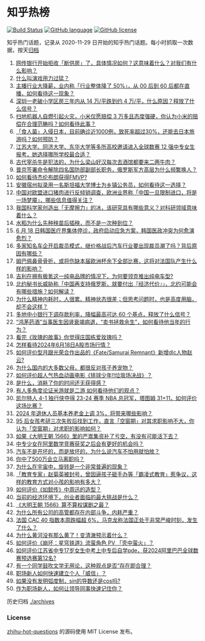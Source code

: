 # 知乎热榜
[![Build Status](https://github.com/ToWeLong/zhihu-hot-questions/workflows/CI/badge.svg)](https://github.com/ToWeLong/zhihu-hot-questions/actions)
[![GitHub language](https://img.shields.io/badge/language-golang-orange.svg)](https://golang.org/)
[![GitHub license](https://img.shields.io/github/license/ToWeLong/zhihu-hot-questions)](https://github.com/ToWeLong/zhihu-hot-questions/blob/main/LICENSE)

知乎热门话题，记录从 2020-11-29 日开始的知乎热门话题。每小时抓取一次数据，按天[归档](./archives)

<!-- BEGIN -->

1. [网传银行开始拒收「断供房」了，具体情况如何？这意味着什么？对我们有什么影响？](https://www.zhihu.com/question/659129048)
1. [什么叫演戏用力过猛？](https://www.zhihu.com/question/57953126)
1. [主播行业大降薪，业内称「行业整体降了 50%」，从 00 后到 60 后都在直播，如何看待这一现象？](https://www.zhihu.com/question/659183821)
1. [深圳一老破小学区房三年内从 14 万/平跌到约 4 万/平，什么原因？释放了什么信号？](https://www.zhihu.com/question/659212632)
1. [扫地机器人自燃引起火灾，小米仅愿赔偿 3 万多且态度强硬，你认为小米的赔偿在合理范畴吗？如何看待此事？](https://www.zhihu.com/question/659134361)
1. [「食人菌」入侵日本，目前确诊近1000例，致死率超过30%，还能去日本旅游吗？如何预防？](https://www.zhihu.com/question/658630483)
1. [江苏大学、同济大学、东华大学等多所高校邀请进入全球数赛 12 强中专女生报考，她选择哪所学校最合适？](https://www.zhihu.com/question/658929591)
1. [古代宰杀牛是犯法的，为什么梁山好汉每次去酒馆都要来二两牛肉？](https://www.zhihu.com/question/656350737)
1. [普京签署命令解除四名国防部副部长职务，俄罗斯军方高层为什么频繁换人？](https://www.zhihu.com/question/659216159)
1. [如何看待杰伦布朗获得FMVP?](https://www.zhihu.com/question/659223164)
1. [安徽宿州拟录用一名斯坦福大学博士为乡镇公务员，如何看待这一选择？](https://www.zhihu.com/question/659188724)
1. [中国对欧盟进口猪肉进行反倾销调查，欧洲业界称「中国一旦限制进口，将是一场梦魇」，哪些信息值得关注？](https://www.zhihu.com/question/659155874)
1. [我国科学家创造出「无摩擦力」的冰，该研究具有哪些意义？对科研领域意味着什么？](https://www.zhihu.com/question/659128469)
1. [水稻为什么先种秧苗后插秧，而不是一次种到位？](https://www.zhihu.com/question/659052289)
1. [6 月 18 日韩国医疗界集体停诊，政府启动应急方案，韩国医政冲突为何愈演愈烈？](https://www.zhihu.com/question/659213518)
1. [多家知名车企开启裁员模式，继价格战后汽车行业要出现裁员潮了吗？背后原因有哪些？](https://www.zhihu.com/question/659160483)
1. [姆巴佩鼻骨骨折，或将伤缺本届欧洲杯余下全部比赛，这将对法国队产生什么样的影响？](https://www.zhihu.com/question/659199718)
1. [吉利在拥有极氪这一纯电品牌的情况下，为何要领克推出纯电车型?](https://www.zhihu.com/question/658439407)
1. [北约秘书长威胁称「中国再支持俄罗斯，就要付出『经济代价』」，北约可能会有哪些措施？如何解读？](https://www.zhihu.com/question/659229528)
1. [为什么精神内耗时，人很累、精神状态很差；但思考问题时，也是高度用脑，却不会这样？](https://www.zhihu.com/question/656077078)
1. [多地中小银行下调存款利率，降幅最高可达 60 个基点，释放了什么信号？](https://www.zhihu.com/question/659183387)
1. [“鸿茅药酒”当事医生因肾衰竭病退，“卖书拯救余生”，如何看待他当年的行为？](https://www.zhihu.com/question/659121476)
1. [看完《玫瑰的故事》你觉得庄国栋爱玫瑰吗？](https://www.zhihu.com/question/658902334)
1. [怎样看待2024年6月18日A股市场行情？](https://www.zhihu.com/question/659137977)
1. [如何评价型月跟光荣合作出品的《Fate/Samurai Remnant》新增dlc人物赵云?](https://www.zhihu.com/question/659135236)
1. [为什么国内的大多数父母，都很反对孩子养宠物？](https://www.zhihu.com/question/652621802)
1. [如何评价超人气热血动画电影《排球少年!!垃圾场决战》？](https://www.zhihu.com/question/648832591)
1. [是什么，消耗了你的时间还无获得感？](https://www.zhihu.com/question/658696960)
1. [有人多角度论证米游就是二游,如何看待他们的观点？](https://www.zhihu.com/question/659226907)
1. [凯尔特人 4-1 独行侠夺得 23-24 赛季 NBA 总冠军，塔图姆 31+11，如何评价这场比赛？](https://www.zhihu.com/question/659212279)
1. [2024 年退休人员基本养老金上调 3%，将带来哪些影响？](https://www.zhihu.com/question/659149352)
1. [95 后女孩考研三次失败后找到工作，直言「空窗期」对其求职影响不大，你认为「空窗期」对求职的影响如何？](https://www.zhihu.com/question/659142891)
1. [如果《大明王朝 1566》里的严嵩集资补了亏空，有没有可能活下去？](https://www.zhihu.com/question/656220683)
1. [中专少女在阿里数学竞赛获奖之后会有更好的机会吗？](https://www.zhihu.com/question/658847604)
1. [汽车不是开坏的，而是放坏的，为什么说汽车不怕用就怕放？](https://www.zhihu.com/question/658643050)
1. [你中了500万会立马离职吗？](https://www.zhihu.com/question/659183832)
1. [为什么在宇宙中，旋转是一个非常普遍的现象？](https://www.zhihu.com/question/658888137)
1. [「教育专家」赵菊英被封号，曾因逼孩子砸手办等「霸凌式教育」惹争议，这样的教育方式对小孩的影响有多大？](https://www.zhihu.com/question/659229669)
1. [如何评价《如懿传》中周迅的造型？](https://www.zhihu.com/question/290962573)
1. [当前的经济环境下，创业者面临的最大挑战是什么？](https://www.zhihu.com/question/659025726)
1. [《大明王朝 1566》算不算权谋剧之最？](https://www.zhihu.com/question/658146452)
1. [为什么所有公司的高管都存在内部斗争，内耗严重？](https://www.zhihu.com/question/658625912)
1. [法国 CAC 40 指数本周跌幅超 6%，马克龙称法国正处于非常严峻时刻，发生了什么？](https://www.zhihu.com/question/659059516)
1. [为什么黄河没有那么黄了！变清澈预示着什么？](https://www.zhihu.com/question/658077078)
1. [如何评价《崩坏：星穹铁道》流萤角色 PV 「壳中萤火」？](https://www.zhihu.com/question/659226049)
1. [如何评价江苏省中专17岁女生中考上中专后自学pde，获2024阿里巴巴全球数赛预选赛第12名?](https://www.zhihu.com/question/658797899)
1. [有一个同学鼓吹文学无用论，这种观点是否“存在即合理？](https://www.zhihu.com/question/658755328)
1. [职场新人如何快速建立个人「威信」？](https://www.zhihu.com/question/658821428)
1. [如果没有发明弧度制，sin的导数还是cos吗?](https://www.zhihu.com/question/587280439)
1. [作为职场新人，如何让领导同事快速记住你？](https://www.zhihu.com/question/650256667)

<!-- END -->

历史归档 [./archives](./archives)


### License
[zhihu-hot-questions](https://github.com/towelong/zhihu-hot-questions) 的源码使用 MIT License 发布。